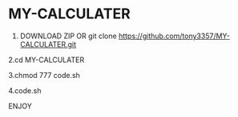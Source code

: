 # MY-CALCULATER

1. DOWNLOAD ZIP OR  git clone  https://github.com/tony3357/MY-CALCULATER.git

2.cd MY-CALCULATER

3.chmod 777 code.sh

4.code.sh

ENJOY    
